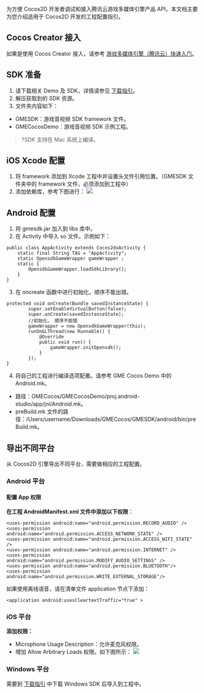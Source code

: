 为方便 Cocos2D 开发者调试和接入腾讯云游戏多媒体引擎产品 API，本文档主要为您介绍适用于 Cocos2D 开发的工程配置指引。

## Cocos Creator 接入
如果是使用 Cocos Creator 接入，请参考 [游戏多媒体引擎（腾讯云）快速入门](https://service.cocos.com/document/zh/gme.html)。
## SDK 准备

1. 请下载相关 Demo 及 SDK，详情请参见 [下载指引](https://cloud.tencent.com/document/product/607/18521)。
2. 解压获取到的 SDK 资源。
3. 文件夹内容如下：
 - GMESDK：游戏音视频 SDK framework 文件。
 - GMECocosDemo：游戏音视频 SDK 示例工程。

>?SDK 支持在 Mac 系统上编译。




## iOS Xcode 配置

1. 将 framework 添加到 Xcode 工程中并设置头文件引用位置。（GMESDK 文件夹中的 framework 文件，必须添加到工程中）
2. 添加依赖库，参考下图进行：
   ![](https://main.qcloudimg.com/raw/b6156b8c7a596248c148607070e38f67.png)

## Android 配置
1. 将 gmesdk.jar 加入到 libs 库中。
2. 在 Activity 中导入 so 文件。示例如下：
```
public class AppActivity extends Cocos2dxActivity {
    static final String TAG = "AppActivity";
    static OpensdkGameWrapper gameWrapper ;
    static {
        OpensdkGameWrapper.loadSdkLibrary();
    }
}
```
3. 在 oncreate 函数中进行初始化，顺序不能出错。
```
protected void onCreate(Bundle savedInstanceState) {
        super.setEnableVirtualButton(false);
        super.onCreate(savedInstanceState);
        //初始化， 顺序不能错
        gameWrapper = new OpensdkGameWrapper(this);
        runOnGLThread(new Runnable() {
            @Override
            public void run() {
                gameWrapper.initOpensdk();
            }
        });
}
```
4. 将自己的工程进行编译选项配置。请参考 GME Cocos Demo 中的 Android.mk。
 - 路径：GMECocos/GMECocosDemo/proj.android-studio/app/jni/Android.mk。
 - preBuild.mk 文件的路径：/Users/username/Downloads/GMECocos/GMESDK/android/bin/preBuild.mk。


## 导出不同平台
从 Cocos2D 引擎导出不同平台，需要做相应的工程配置。

### Android 平台

#### 配置 App 权限

**在工程 AndroidManifest.xml 文件中添加以下权限**：
```
<uses-permission android:name="android.permission.RECORD_AUDIO" />
<uses-permission android:name="android.permission.ACCESS_NETWORK_STATE" />
<uses-permission android:name="android.permission.ACCESS_WIFI_STATE" />
<uses-permission android:name="android.permission.INTERNET" />
<uses-permission android:name="android.permission.MODIFY_AUDIO_SETTINGS" />
<uses-permission android:name="android.permission.BLUETOOTH"/>
<uses-permission android:name="android.permission.WRITE_EXTERNAL_STORAGE"/>
```
如果使用离线语音，请在清单文件 application 节点下添加：
```
<application android:usesCleartextTraffic="true" >
```

### iOS 平台

**添加权限：**
- Microphone Usage Description：允许麦克风权限。
- 增加 Allow Arbitrary Loads 权限。如下图所示：
  ![](https://main.qcloudimg.com/raw/1aebf9111fd95e3e6b6fb4eb08193a26.png)

### Windows 平台
需要到 [下载指引](https://cloud.tencent.com/document/product/607/18521) 中下载 Windows SDK 后导入到工程中。






